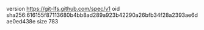 version https://git-lfs.github.com/spec/v1
oid sha256:616155f87113680b4bb8ad289a923b42290a26bfb34f28a2393ae6dae0ed438e
size 783
